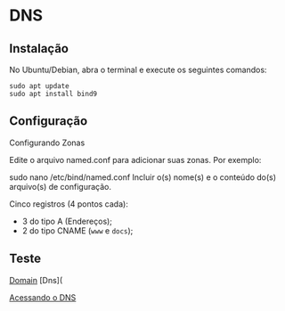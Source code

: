 # DNS

## Instalação
No Ubuntu/Debian, abra o terminal e execute os seguintes comandos:


```
sudo apt update
sudo apt install bind9
```

## Configuração
Configurando Zonas

Edite o arquivo named.conf para adicionar suas zonas. Por exemplo:



sudo nano /etc/bind/named.conf
Incluir o(s) nome(s) e o conteúdo do(s) arquivo(s) de configuração.

Cinco registros (4 pontos cada):

- 3 do tipo A (Endereços);
- 2 do tipo CNAME (`www` e `docs`);

## Teste
[Domain](https://github.com/PolianaR/asa-2023-2-2bim/blob/main/dominio%20no%20win7.png)
[Dns](

[Acessando o DNS](https://github.com/PolianaR/asa-2023-2-2bim/blob/main/dns.png)
